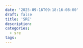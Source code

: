 ```yaml
---
date: '2025-09-16T09:18:16-08:00'
draft: false
title: 'SRE'
description:
categories:
  - sre
tags:
---
```

